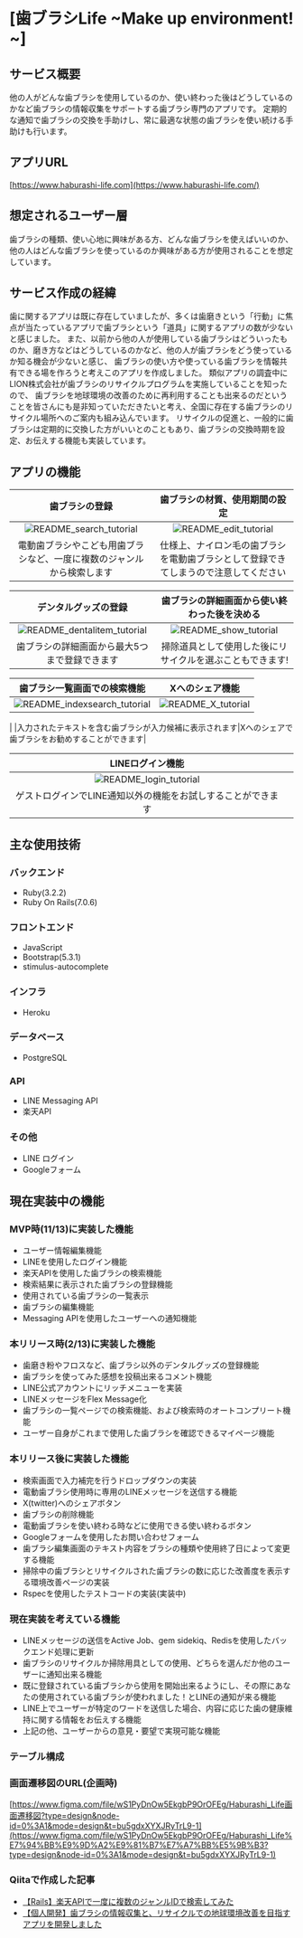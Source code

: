 # [歯ブラシLife ~Make up environment! ~]

## サービス概要

他の人がどんな歯ブラシを使用しているのか、使い終わった後はどうしているのかなど歯ブラシの情報収集をサポートする歯ブラシ専門のアプリです。
定期的な通知で歯ブラシの交換を手助けし、常に最適な状態の歯ブラシを使い続ける手助けも行います。

## アプリURL

[https://www.haburashi-life.com](https://www.haburashi-life.com/)

## 想定されるユーザー層

歯ブラシの種類、使い心地に興味がある方、どんな歯ブラシを使えばいいのか、他の人はどんな歯ブラシを使っているのか興味がある方が使用されることを想定しています。

## サービス作成の経緯

歯に関するアプリは既に存在していましたが、多くは歯磨きという「行動」に焦点が当たっているアプリで歯ブラシという「道具」に関するアプリの数が少ないと感じました。
また、以前から他の人が使用している歯ブラシはどういったものか、磨き方などはどうしているのかなど、他の人が歯ブラシをどう使っているか知る機会が少ないと感じ、
歯ブラシの使い方や使っている歯ブラシを情報共有できる場を作ろうと考えこのアプリを作成しました。
類似アプリの調査中にLION株式会社が歯ブラシのリサイクルプログラムを実施していることを知ったので、
歯ブラシを地球環境の改善のために再利用することも出来るのだということを皆さんにも是非知っていただきたいと考え、全国に存在する歯ブラシのリサイクル場所へのご案内も組み込んでいます。
リサイクルの促進と、一般的に歯ブラシは定期的に交換した方がいいとのこともあり、歯ブラシの交換時期を設定、お伝えする機能も実装しています。

## アプリの機能
|歯ブラシの登録|歯ブラシの材質、使用期間の設定|
|:---:|:---:|
|![README_search_tutorial](https://github.com/TAMETOMO8/Haburashi_Life/assets/117285256/3d9a396d-5fb3-43bb-91ae-784b508e799c)| ![README_edit_tutorial](https://github.com/TAMETOMO8/Haburashi_Life/assets/117285256/8de39a87-a8b2-41f2-9857-fef535124b55)|
|電動歯ブラシやこども用歯ブラシなど、一度に複数のジャンルから検索します|仕様上、ナイロン毛の歯ブラシを電動歯ブラシとして登録できてしまうので注意してください|

|デンタルグッズの登録|歯ブラシの詳細画面から使い終わった後を決める|
|:---:|:---:|
|![README_dentalitem_tutorial](https://github.com/TAMETOMO8/Haburashi_Life/assets/117285256/1dae69f2-1afd-4de7-9aea-f0d5dece2466)| ![README_show_tutorial](https://github.com/TAMETOMO8/Haburashi_Life/assets/117285256/f170b1d2-54d2-4ebd-a44c-b021b694fb3b)|
|歯ブラシの詳細画面から最大5つまで登録できます|掃除道具として使用した後にリサイクルを選ぶこともできます!|

|歯ブラシ一覧画面での検索機能|Xへのシェア機能|
|:---:|:---:|
|![README_indexsearch_tutorial](https://github.com/TAMETOMO8/Haburashi_Life/assets/117285256/7e1fa160-3d00-468c-988c-a2d25b7e5f0f)|![README_X_tutorial](https://github.com/TAMETOMO8/Haburashi_Life/assets/117285256/f5bffc77-f970-4660-af1e-bcd238fb9117)
|
|入力されたテキストを含む歯ブラシが入力候補に表示されます|Xへのシェアで歯ブラシをお勧めすることができます|

|LINEログイン機能||
|:---:|:---:|
|![README_login_tutorial](https://github.com/TAMETOMO8/Haburashi_Life/assets/117285256/daaa4cef-8ae4-473d-8b5e-17cb3a023e2d)||
|ゲストログインでLINE通知以外の機能をお試しすることができます||

## 主な使用技術
### バックエンド
- Ruby(3.2.2)
- Ruby On Rails(7.0.6)

### フロントエンド
- JavaScript
- Bootstrap(5.3.1)
- stimulus-autocomplete

### インフラ
- Heroku

### データベース
- PostgreSQL

### API
- LINE Messaging API
- 楽天API

### その他
- LINE ログイン
- Googleフォーム

## 現在実装中の機能

### MVP時(11/13)に実装した機能

- ユーザー情報編集機能
- LINEを使用したログイン機能
- 楽天APIを使用した歯ブラシの検索機能
- 検索結果に表示された歯ブラシの登録機能
- 使用されている歯ブラシの一覧表示
- 歯ブラシの編集機能
- Messaging APIを使用したユーザーへの通知機能

### 本リリース時(2/13)に実装した機能

- 歯磨き粉やフロスなど、歯ブラシ以外のデンタルグッズの登録機能
- 歯ブラシを使ってみた感想を投稿出来るコメント機能
- LINE公式アカウントにリッチメニューを実装
- LINEメッセージをFlex Message化
- 歯ブラシの一覧ページでの検索機能、および検索時のオートコンプリート機能
- ユーザー自身がこれまで使用した歯ブラシを確認できるマイページ機能

### 本リリース後に実装した機能
- 検索画面で入力補完を行うドロップダウンの実装
- 電動歯ブラシ使用時に専用のLINEメッセージを送信する機能
- X(twitter)へのシェアボタン
- 歯ブラシの削除機能
- 電動歯ブラシを使い終わる時などに使用できる使い終わるボタン
- Googleフォームを使用したお問い合わせフォーム
- 歯ブラシ編集画面のテキスト内容をブラシの種類や使用終了日によって変更する機能
- 掃除中の歯ブラシとリサイクルされた歯ブラシの数に応じた改善度を表示する環境改善ページの実装
- Rspecを使用したテストコードの実装(実装中)

### 現在実装を考えている機能

- LINEメッセージの送信をActive Job、gem sidekiq、Redisを使用したバックエンド処理に更新
- 歯ブラシのリサイクルか掃除用具としての使用、どちらを選んだか他のユーザーに通知出来る機能
- 既に登録されている歯ブラシから使用を開始出来るようにし、その際にあなたの使用されている歯ブラシが使われました！とLINEの通知が来る機能
- LINE上でユーザーが特定のワードを送信した場合、内容に応じた歯の健康維持に関する情報をお伝えする機能
- 上記の他、ユーザーからの意見・要望で実現可能な機能

### テーブル構成

### 画面遷移図のURL(企画時)

[https://www.figma.com/file/wS1PyDnOw5EkgbP9OrOFEg/Haburashi_Life画面遷移図?type=design&node-id=0%3A1&mode=design&t=bu5gdxXYXJRyTrL9-1](https://www.figma.com/file/wS1PyDnOw5EkgbP9OrOFEg/Haburashi_Life%E7%94%BB%E9%9D%A2%E9%81%B7%E7%A7%BB%E5%9B%B3?type=design&node-id=0%3A1&mode=design&t=bu5gdxXYXJRyTrL9-1)


### Qiitaで作成した記事
- [【Rails】楽天APIで一度に複数のジャンルIDで検索してみた](https://qiita.com/TAMETOMO8/items/7a3cfec52c1c4f892cdc)
- [【個人開発】歯ブラシの情報収集と、リサイクルでの地球環境改善を目指すアプリを開発しました](https://qiita.com/TAMETOMO8/items/99204cdf86aba7244dc9)
